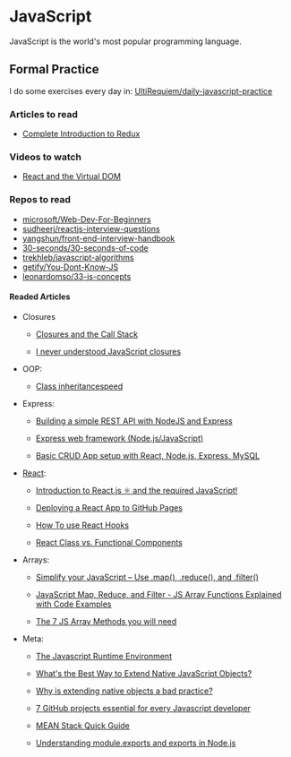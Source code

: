 # JavaScript

JavaScript is the world's most popular programming language.

## Formal Practice

I do some exercises every day in:
[UltiRequiem/daily-javascript-practice](https://github.com/UltiRequiem/daily-javascript-practice)

### Articles to read

- [Complete Introduction to Redux](https://dev.to/cenacr007_harsh/complete-introduction-to-redux-2281)

### Videos to watch

- [React and the Virtual DOM](https://youtu.be/BYbgopx44vo)

### Repos to read

- [microsoft/Web-Dev-For-Beginners](https://github.com/microsoft/Web-Dev-For-Beginners)
- [sudheerj/reactjs-interview-questions](https://github.com/sudheerj/reactjs-interview-questions)
- [yangshun/front-end-interview-handbook](https://github.com/yangshun/front-end-interview-handbook)
- [30-seconds/30-seconds-of-code](https://github.com/30-seconds/30-seconds-of-code)
- [trekhleb/javascript-algorithms](https://github.com/trekhleb/javascript-algorithms)
- [getify/You-Dont-Know-JS](https://github.com/getify/You-Dont-Know-JS)
- [leonardomso/33-js-concepts](https://github.com/leonardomso/33-js-concepts)

#### Readed Articles

- Closures

  - [Closures and the Call Stack](https://medium.com/@akaphenom/javascript-closures-and-the-call-stack-722ef2c3b5a8)

  - [I never understood JavaScript closures](https://medium.com/dailyjs/i-never-understood-javascript-closures-9663703368e8)

- OOP:

  - [Class inheritancespeed](https://javascript.info/class-inheritance)

- Express:

  - [Building a simple REST API with NodeJS and Express](https://medium.com/@onejohi/building-a-simple-rest-api-with-nodejs-and-express-da6273ed7ca9)

  - [Express web framework (Node.js/JavaScript)](https://developer.mozilla.org/en-US/docs/Learn/Server-side/Express_Nodejs)

  - [Basic CRUD App setup with React, Node.js, Express, MySQL](https://medium.com/@arijit_chowdhury/basic-crud-app-setup-with-react-node-js-express-mysql-5e097e1145ff)

- [React](https://reactjs.org):

  - [Introduction to React.js ⚛ and the required JavaScript!](https://dev.to/cenacr007_harsh/introduction-to-react-js-and-the-required-javascript-5coh)

  - [Deploying a React App to GitHub Pages](https://dev.to/cenacr007_harsh/deploying-a-react-app-to-github-pages-370)

  - [How To use React Hooks](https://desarrollofront.medium.com/entendiendo-los-hooks-de-react-c%C3%B3mo-usar-usestate-y-useeffect-en-nuestros-componentes-611b9e826dfa)

  - [React Class vs. Functional Components](https://betterprogramming.pub/react-class-vs-functional-components-2327c7324bdd)

- Arrays:

  - [Simplify your JavaScript – Use .map(), .reduce(), and .filter()](https://medium.com/poka-techblog/simplify-your-javascript-use-map-reduce-and-filter-bd02c593cc2d)

  - [JavaScript Map, Reduce, and Filter - JS Array Functions Explained with Code Examples](https://www.freecodecamp.org/news/javascript-map-reduce-and-filter-explained-with-examples)

  - [The 7 JS Array Methods you will need](https://medium.com/dailyjs/the-7-js-array-methods-you-will-need-in-2021-a9faa83b50e8)

- Meta:

  - [The Javascript Runtime Environment](https://medium.com/@olinations/the-javascript-runtime-environment-d58fa2e60dd0)

  - [What's the Best Way to Extend Native JavaScript Objects?](https://www.designcise.com/web/tutorial/whats-the-best-way-to-extend-native-javascript-objects)

  - [Why is extending native objects a bad practice?](https://stackoverflow.com/questions/14034180/why-is-extending-native-objects-a-bad-practice)

  - [7 GitHub projects essential for every Javascript developer](https://dev.to/ankit01oss/7-github-projects-essential-for-every-javascript-developer-258i)

  - [MEAN Stack Quick Guide](https://medium.com/@onejohi/mean-stack-quick-guide-f50351ba56eb)

  - [Understanding module.exports and exports in Node.js](https://www.sitepoint.com/understanding-module-exports-exports-node-js)
